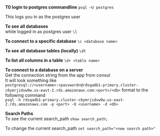 ---
---

**T0 login to postgres commandline**
`psql –U postgres`

This logs you in as the postgres user

**To see all databases**  
while logged in as postgres user
`\l`

**To connect to a specific database**
`\c <database name>`

**To see all database tables (locally)**
`\dt`

**To list all columns in a table**
`\d+ <table name>`

**To connect to a database on a server**  
Get the connection string from the app from consul  
It will look something like   
`postgresql://<username>:<password>@rdsqadb1-primary.cluster-c6ymrjidvw9w.us-east-2.rds.amazonaws.com:<port>/<db>`
format to the following command  
`psql -h rdsqadb1-primary.cluster-c6ymrjidvw9w.us-east-2.rds.amazonaws.com -p <port> -U <username> -d <db>` 

**Search Paths**  
To see the current search_path
`show search_path;`

To change the current search_path
`set search_path="<new search path>"`
